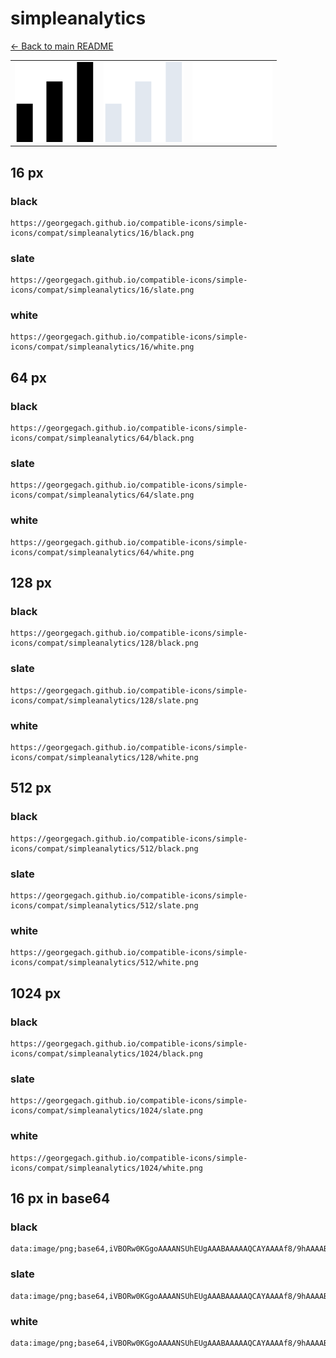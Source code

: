 # simpleanalytics

[← Back to main README](../../README.md)

<table><tr>
  <td><img src="./128/black.png" width="128" alt="simpleanalytics black icon" /></td>
  <td><img src="./128/slate.png" width="128" alt="simpleanalytics slate icon" /></td>
  <td><img src="./128/white.png" width="128" alt="simpleanalytics white icon" /></td>
</tr></table>

## 16 px

### black
```
https://georgegach.github.io/compatible-icons/simple-icons/compat/simpleanalytics/16/black.png
```

### slate
```
https://georgegach.github.io/compatible-icons/simple-icons/compat/simpleanalytics/16/slate.png
```

### white
```
https://georgegach.github.io/compatible-icons/simple-icons/compat/simpleanalytics/16/white.png
```

## 64 px

### black
```
https://georgegach.github.io/compatible-icons/simple-icons/compat/simpleanalytics/64/black.png
```

### slate
```
https://georgegach.github.io/compatible-icons/simple-icons/compat/simpleanalytics/64/slate.png
```

### white
```
https://georgegach.github.io/compatible-icons/simple-icons/compat/simpleanalytics/64/white.png
```

## 128 px

### black
```
https://georgegach.github.io/compatible-icons/simple-icons/compat/simpleanalytics/128/black.png
```

### slate
```
https://georgegach.github.io/compatible-icons/simple-icons/compat/simpleanalytics/128/slate.png
```

### white
```
https://georgegach.github.io/compatible-icons/simple-icons/compat/simpleanalytics/128/white.png
```

## 512 px

### black
```
https://georgegach.github.io/compatible-icons/simple-icons/compat/simpleanalytics/512/black.png
```

### slate
```
https://georgegach.github.io/compatible-icons/simple-icons/compat/simpleanalytics/512/slate.png
```

### white
```
https://georgegach.github.io/compatible-icons/simple-icons/compat/simpleanalytics/512/white.png
```

## 1024 px

### black
```
https://georgegach.github.io/compatible-icons/simple-icons/compat/simpleanalytics/1024/black.png
```

### slate
```
https://georgegach.github.io/compatible-icons/simple-icons/compat/simpleanalytics/1024/slate.png
```

### white
```
https://georgegach.github.io/compatible-icons/simple-icons/compat/simpleanalytics/1024/white.png
```

## 16 px in base64

### black
```
data:image/png;base64,iVBORw0KGgoAAAANSUhEUgAAABAAAAAQCAYAAAAf8/9hAAAABmJLR0QA/wD/AP+gvaeTAAAAbklEQVQ4je3QMQ6CQBAF0CeCia0dLeewsuIgltzAO1HAEfZGegBtprGAsEth409+MslMXjHkZ8Q7mqoC4Cu7gXpld8E55heeucCEDkfMuOcCDdqYT0tHv39ihQdSdCgBelyjtxJgV/7AOnDYAnwAWdsLFomQXMMAAAAASUVORK5CYII=
```

### slate
```
data:image/png;base64,iVBORw0KGgoAAAANSUhEUgAAABAAAAAQCAYAAAAf8/9hAAAABmJLR0QA/wD/AP+gvaeTAAAApUlEQVQ4jd2QMQ6CUBBE36BfQ2UiFYWNibegsqL1Dt7Ca3gJGwu9gieBRjrUxkTD2hmiYvzQOdVmZ/KyO8JTWVFuMRYASIfAFwBgtbkVoK5+k5HnpzHhLQS4SpdZFJ29AJVjp7ubGtYbBuyBpRdAmANiATINmnKdO+heYnYsV0gpgCo2k3i09rtASjFLMEsssLnvBc8X7FvqF0Bb/RNAr469rz5lH0+/JMfLKechAAAAAElFTkSuQmCC
```

### white
```
data:image/png;base64,iVBORw0KGgoAAAANSUhEUgAAABAAAAAQCAYAAAAf8/9hAAAABmJLR0QA/wD/AP+gvaeTAAAAdElEQVQ4je2QuwmAQBAF584PmJqZWoeRkYUY2oE9GWgJ15EW8EwOBEHxvMDEgQe77DIsC4FImnTgbKjgTLQgvRpIKoHCt5sxZg0SADNQAwmwAH2oIAMqX+dXS98/0UoaJTmf4c0FHdD4tG8EUfyCe4F5ItgB0Swl/id0XSIAAAAASUVORK5CYII=
```

